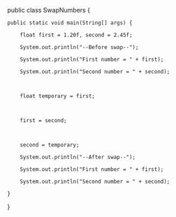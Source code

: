 public class SwapNumbers {

    public static void main(String[] args) {

        float first = 1.20f, second = 2.45f;

        System.out.println("--Before swap--");

        System.out.println("First number = " + first);

        System.out.println("Second number = " + second);

       

        float temporary = first;

        

        first = second;

    

        second = temporary;

        System.out.println("--After swap--");

        System.out.println("First number = " + first);

        System.out.println("Second number = " + second);

    }

}
